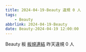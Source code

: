 ```yaml
---
title: 2024-04-19-Beauty 違規 0 人
tags:
    - Beauty
abbrlink: 2024-04-19-Beauty
date: Beauty-2024-04-19 12:00:00
---
```

Beauty 板 [板規連結](https://www.ptt.cc/bbs/Beauty/M.1630069980.A.84B.html)
昨天違規 0 人
